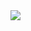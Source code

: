 <img align="right" src="https://visitor-badge.laobi.icu/badge?page_id=MauroGonzalez51.MauroGonzalez51" />


